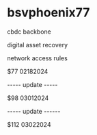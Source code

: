 # bsvphoenix77
cbdc backbone

digital asset recovery

network access rules

$77 02182024

----- update -----

$98 03012024

----- update ------

$112 03022024
